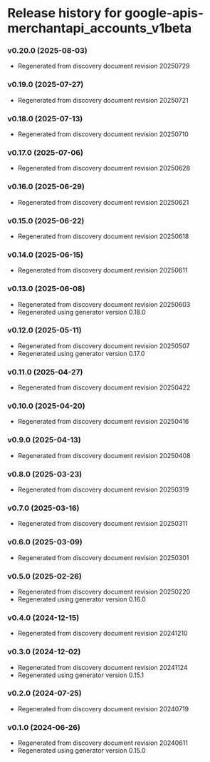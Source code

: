 # Release history for google-apis-merchantapi_accounts_v1beta

### v0.20.0 (2025-08-03)

* Regenerated from discovery document revision 20250729

### v0.19.0 (2025-07-27)

* Regenerated from discovery document revision 20250721

### v0.18.0 (2025-07-13)

* Regenerated from discovery document revision 20250710

### v0.17.0 (2025-07-06)

* Regenerated from discovery document revision 20250628

### v0.16.0 (2025-06-29)

* Regenerated from discovery document revision 20250621

### v0.15.0 (2025-06-22)

* Regenerated from discovery document revision 20250618

### v0.14.0 (2025-06-15)

* Regenerated from discovery document revision 20250611

### v0.13.0 (2025-06-08)

* Regenerated from discovery document revision 20250603
* Regenerated using generator version 0.18.0

### v0.12.0 (2025-05-11)

* Regenerated from discovery document revision 20250507
* Regenerated using generator version 0.17.0

### v0.11.0 (2025-04-27)

* Regenerated from discovery document revision 20250422

### v0.10.0 (2025-04-20)

* Regenerated from discovery document revision 20250416

### v0.9.0 (2025-04-13)

* Regenerated from discovery document revision 20250408

### v0.8.0 (2025-03-23)

* Regenerated from discovery document revision 20250319

### v0.7.0 (2025-03-16)

* Regenerated from discovery document revision 20250311

### v0.6.0 (2025-03-09)

* Regenerated from discovery document revision 20250301

### v0.5.0 (2025-02-26)

* Regenerated from discovery document revision 20250220
* Regenerated using generator version 0.16.0

### v0.4.0 (2024-12-15)

* Regenerated from discovery document revision 20241210

### v0.3.0 (2024-12-02)

* Regenerated from discovery document revision 20241124
* Regenerated using generator version 0.15.1

### v0.2.0 (2024-07-25)

* Regenerated from discovery document revision 20240719

### v0.1.0 (2024-06-26)

* Regenerated from discovery document revision 20240611
* Regenerated using generator version 0.15.0

